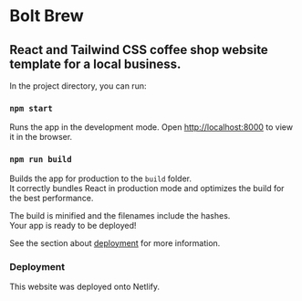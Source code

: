 # Bolt Brew


## React and Tailwind CSS coffee shop website template for a local business.


In the project directory, you can run:

### `npm start`

Runs the app in the development mode.
Open [http://localhost:8000](http://localhost:8000) to view it in the browser.


### `npm run build`

Builds the app for production to the `build` folder.\
It correctly bundles React in production mode and optimizes the build for the best performance.

The build is minified and the filenames include the hashes.\
Your app is ready to be deployed!

See the section about [deployment](https://facebook.github.io/create-react-app/docs/deployment) for more information.


### Deployment

This website was deployed onto Netlify.
